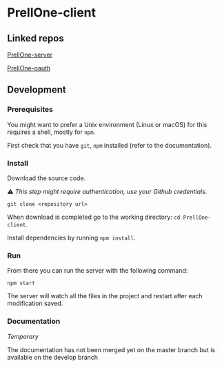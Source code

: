 # PrellOne-client

## Linked repos

[PrellOne-server](https://github.com/JohanBrunet/PrellOne-server)

[PrellOne-oauth](https://github.com/JohanBrunet/PrellOne-oauth)

## Development

### Prerequisites

You might want to prefer a Unix environment (Linux or macOS) for this requires a shell, mostly for `npm`.

First check that you have `git`,  `npm` installed (refer to the documentation).

### Install

Download the source code.

:warning: *This step might require authentication, use your Github credentials.*

```
git clone <repository url>
```

When download is completed go to the working directory: `cd PrellOne-client`.

Install dependencies by running `npm install`.

### Run

From there you can run the server with the following command:

```
npm start
```

The server will watch all the files in the project and restart after each modification saved.

### Documentation

*Temporary*

The documentation has not been merged yet on the master branch but is available on the develop branch

